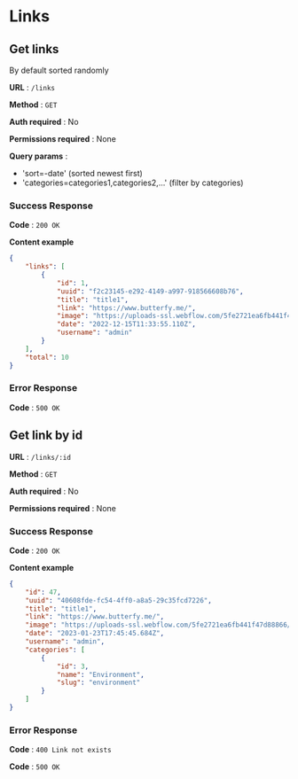 # Links

## Get links

By default sorted randomly

**URL** : `/links`

**Method** : `GET`

**Auth required** : No

**Permissions required** : None

**Query params** :

- 'sort=-date' (sorted newest first)
- 'categories=categories1,categories2,...' (filter by categories)

### Success Response

**Code** : `200 OK`

**Content example**

```json
{
    "links": [
        {
            "id": 1,
            "uuid": "f2c23145-e292-4149-a997-918566608b76",
            "title": "title1",
            "link": "https://www.butterfy.me/",
            "image": "https://uploads-ssl.webflow.com/5fe2721ea6fb441f47d88866/5fe2726881e6e52053a0217c_Butterfy_Logo-p-500.png",
            "date": "2022-12-15T11:33:55.110Z",
            "username": "admin"
        }
    ],
    "total": 10
}
```

### Error Response

**Code** : `500 OK`

## Get link by id

**URL** : `/links/:id`

**Method** : `GET`

**Auth required** : No

**Permissions required** : None

### Success Response

**Code** : `200 OK`

**Content example**

```json
{
    "id": 47,
    "uuid": "40608fde-fc54-4ff0-a8a5-29c35fcd7226",
    "title": "title1",
    "link": "https://www.butterfy.me/",
    "image": "https://uploads-ssl.webflow.com/5fe2721ea6fb441f47d88866/5fe2726881e6e52053a0217c_Butterfy_Logo-p-500.png",
    "date": "2023-01-23T17:45:45.684Z",
    "username": "admin",
    "categories": [
        {
            "id": 3,
            "name": "Environment",
            "slug": "environment"
        }
    ]
}
```

### Error Response

**Code** : `400 Link not exists`

**Code** : `500 OK`

